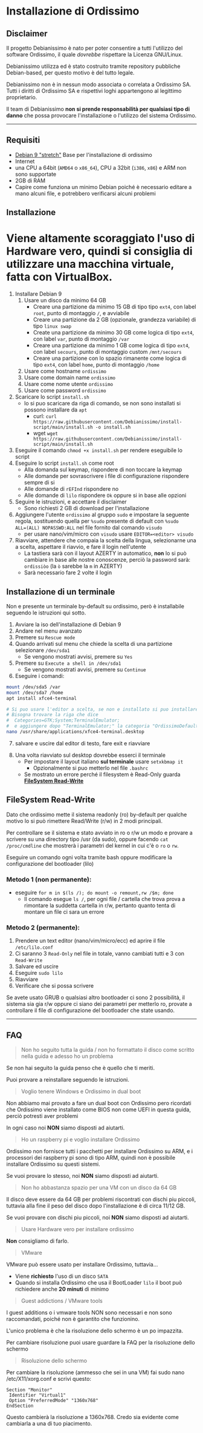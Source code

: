 # Installazione di Ordissimo

## Disclaimer

Il progetto Debianissimo è nato per poter consentire a tutti l'utilizzo del software Ordissimo, il quale *dovrebbe* rispettare la Licenza GNU/Linux.

Debianissimo utilizza ed è stato costruito tramite repository pubbliche Debian-based, per questo motivo è del tutto legale.

Debianissimo non è in nessun modo associata o correlata a Ordissimo SA. Tutti i diritti di Ordissimo SA e rispettivi loghi appartengono al legittimo proprietario.

Il team di Debianissimo **non si prende responsabilità per qualsiasi tipo di danno** che possa provocare l'installazione o l'utilizzo del sistema Ordissimo.

---

## Requisiti
- [Debian 9 "stretch"](https://www.debian.org/releases/stretch/debian-installer/) Base per l'installazione di ordissimo
- Internet
- una CPU a 64bit (`AMD64` o `x86_64`), CPU a 32bit (`i386`, `x86`) e ARM non sono supportate
- 2GB di RAM
- Capire come funziona un minimo Debian poiché è necessario editare a mano alcuni file, e potrebbero verificarsi alcuni problemi

## Installazione

# Viene altamente scoraggiato l'uso di Hardware vero, quindi si consiglia di utilizzare una macchina virtuale, fatta con VirtualBox.



1. Installare Debian 9
    1. Usare un disco da minimo 64 GB
        - Creare una partizione da minimo 15 GB di tipo tipo `ext4`, con label `root`, punto di montaggio `/`, e avviabile
        - Creare una partizione da 2 GB (opzionale, grandezza variabile) di tipo `linux swap`
        - Create una partizione da minimo 30 GB come logica di tipo `ext4`, con label `var`, punto di montaggio `/var`
        - Creare una partizione da minimo 1 GB come logica di tipo `ext4`, con label `secours`, punto di montaggio custom `/mnt/secours`
        - Creare una partizione con lo spazio rimanente come logica di tipo `ext4`, con label `home`, punto di montaggio `/home`
    1. Usare come hostname `ordissimo`
    1. Usare come domain name `ordissimo`
    1. Usare come nome utente `ordissimo`
    1. Usare come password `ordissimo`
1. Scaricare lo script `install.sh`
    - lo si puo scaricare da riga di comando, se non sono installati si possono installare da `apt`
        - curl: `curl https://raw.githubusercontent.com/Debianissimo/install-script/main/install.sh -o install.sh`
        - wget `wget https://raw.githubusercontent.com/Debianissimo/install-script/main/install.sh`
1. Eseguire il comando `chmod +x install.sh` per rendere eseguibile lo script
1. Eseguire lo script `install.sh` come root
    - Alla domanda sul keymap, rispondere di non toccare la keymap
    - Alle domande per sovrascrivere i file di configurazione rispondere sempre di si
    - Alle domande di `rEFInd` rispondere no
    - Alle domande di `lilo` rispondere `Ok` oppure si in base alle opzioni
1. Seguire le istruzioni, e accettare il disclaimer
    - Sono richiesti 2 GB di download per l'installazione
1. Aggiungere l'utente `ordissimo` al gruppo `sudo` e impostare la seguente regola, sostituendo quella per `%sudo` presente di default con `%sudo   ALL=(ALL) NOPASSWD:ALL` nel file fornito dal comando `visudo`
    - per usare nano/vim/micro con `visudo` usare `EDITOR=<editor> visudo`
1. Riavviare, attendere che compaia la scelta della lingua, selezionarne una a scelta, aspettare il riavvio, e fare il login nell'utente
    - La tastiera sarà con il layout AZERTY in automatico, **non** lo si può cambiare in base alle nostre conoscenze, perciò la password sarà: `ordissiòo` (la `ò` sarebbe la `m` in AZERTY)
    - Sarà necessario fare 2 volte il login

## Installazione di un terminale

Non e presente un terminale by-default su ordissimo, però è installabile seguendo le istruzioni qui sotto.

1. Avviare la iso dell'installazione di Debian 9
1. Andare nel menu avanzato
1. Premere su `Rescue mode`
1. Quando arrivati sul menu che chiede la scelta di una partizione selezionare `/dev/sda1`
    - Se vengono mostrati avvisi, premere su `Yes`
1. Premere su `Execute a shell in /dev/sda1`
    - Se vengono mostrati avvisi, premere su `Continue`
1. Eseguire i comandi:

```sh
mount /dev/sda5 /var
mount /dev/sda7 /home
apt install xfce4-terminal

# Si puo usare l'editor a scelta, se non e installato si puo installare con apt
# Bisogna trovare la riga che dice
#  Categories=GTK;System;TerminalEmulator;
#  e aggiungere dopo "TerminalEmulator;" la categoria "OrdissimoDefault"
nano /usr/share/applications/xfce4-terminal.desktop
```

<!-- purtroppo non posso mettere un code block su una lista quindi mi tocca fare cosi -->

<!-- markdownlint-disable-next-line -->
7. salvare e uscire dal editor di testo, fare exit e riavviare
<!-- markdownlint-disable-next-line -->
8. Una volta riavviato sul desktop dovrebbe esserci il terminale
    - Per impostare il layout italiano **sul terminale** usare `setxkbmap it`
        - Opzionalmente si puo metterlo nel file `.bashrc`
    - Se mostrato un errore perché il filesystem è Read-Only guarda [**FileSystem Read-Write**](#filesystem-read-write)

## FileSystem Read-Write

Dato che ordissimo mette il sistema readonly (ro) by-default per qualche motivo lo si può rimettere Read/Write (r/w) in 2 modi principali.

Per controllare se il sistema e stato avviato in ro o r/w un modo e provare a scrivere su una directory tipo /usr (da sudo), oppure facendo `cat /proc/cmdline` che mostrerà i parametri del kernel in cui c'è o `ro` o `rw`.

Eseguire un comando ogni volta tramite bash oppure modificare la configurazione del bootloader (lilo)

### Metodo 1 (non permanente):
- eseguire `for m in $(ls /); do mount -o remount,rw /$m; done`
  - Il comando esegue `ls /`,
  per ogni file / cartella che trova prova a rimontare la suddetta cartella in r/w, pertanto quanto tenta di montare un file ci sara un errore

### Metodo 2 (permanente):
1. Prendere un text editor (nano/vim/micro/ecc) ed aprire il file `/etc/lilo.conf`
1. Ci saranno 3 `Read-Only` nel file in totale, vanno cambiati tutti e 3 con `Read-Write`
1. Salvare ed uscire
1. Eseguire `sudo lilo`
1. Riavviare
1. Verificare che si possa scrivere

Se avete usato GRUB o qualsiasi altro bootloader ci sono 2 possibilità, il sistema sia gia r/w oppure ci siano dei parametri per metterlo ro, provate a controllare il file di configurazione del bootloader che state usando.

---

## FAQ

> Non ho seguito tutta la guida / non ho formattato il disco come scritto nella guida e adesso ho un problema

Se non hai seguito la guida penso che è quello che ti meriti.

Puoi provare a reinstallare seguendo le istruzioni.

> Voglio tenere Windows e Ordissimo in dual boot

Non abbiamo mai provato a fare un dual boot con Ordissimo pero ricordati che Ordissimo viene installato come BIOS non come UEFI in questa guida, perciò potresti aver problemi

In ogni caso noi **NON** siamo disposti ad aiutarti.

> Ho un raspberry pi e voglio installare Ordissimo

Ordissimo non fornisce tutti i pacchetti per installare Ordissimo su ARM, e i processori dei raspberry pi sono di tipo ARM, quindi non è possibile installare Ordissimo su questi sistemi.

Se vuoi provare lo stesso, noi **NON** siamo disposti ad aiutarti.

> Non ho abbastanza spazio per una VM con un disco da 64 GB

Il disco deve essere da 64 GB per problemi riscontrati con dischi piu piccoli, tuttavia alla fine il peso del disco dopo l'installazione è di circa 11/12 GB.

Se vuoi provare con dischi piu piccoli, noi **NON** siamo disposti ad aiutarti.

> Usare Hardware vero per installare ordissimo

**Non** consigliamo di farlo.

> VMware

VMware può essere usato per installare Ordissimo, tuttavia...

- Viene **richiesto** l'uso di un disco `SATA`
- Quando si installa Ordissimo che usa il BootLoader `lilo` il boot può richiedere anche **20 minuti** di minimo

> Guest addictions / VMware tools

I guest additions o i vmware tools NON sono necessari e non sono raccomandati, poiché non è garantito che funzionino.

L'unico problema è che la risoluzione dello schermo è un po impazzita.

Per cambiare risoluzione puoi usare guardare la FAQ per la risoluzione dello schermo

> Risoluzione dello schermo

Per cambiare la risoluzione (ammesso che sei in una VM) fai sudo nano /etc/X11/xorg.conf e scrivi questo:

<!-- markdownlint-disable-next-line -->
```
Section "Monitor"
 Identifier "Virtual1"
 Option "PreferredMode" "1360x768"
EndSection
```

Questo cambierà la risoluzione a 1360x768. Credo sia evidente come cambiarla a una di tuo piacimento.

